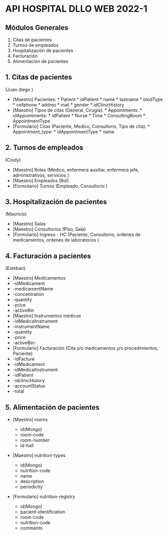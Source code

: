 # API HOSPITAL DLLO WEB 2022-1

## Módulos Generales

1. Citas de pacientes
2. Turnos de empleados
3. Hospitalización de pacientes
4. Facturación
5. Alimentación de pacientes

## 1. Citas de pacientes
(Juan diego )
- [Maestro] Pacientes:
        *  Patient
            * idPatient
            * name
            * lastname
            * blodType
            * cellphone
            * addres
            * mail
            * gender
            * idClinicHistory
- [Maestro] Tipos de citas (General, Cirugia):
        * Appointments:
            * idAppointments:
            * idPatient
            * Nurse
            * Time
            * ConsultingRoom
            * AppointmentType
- [Formulario] Citas (Paciente, Medico, Consultorio, Tipo de cita):
        * Appointment_type:
            * idAppointmentType
            * name

## 2. Turnos de empleados
(Cindy)
- [Maestro] Roles (Médico, enfermera auxiliar, enfermera jefe, administrativos, servicios )
- [Maestro] Empleados (Rol)
- [Formulario] Turnos (Empleado, Consultorio )

## 3. Hospitalización de pacientes
(Mauricio)
- [Maestro] Salas
- [Maestro] Consultorios (Piso, Sala)
- [Formulario] Ingreso - HC (Paciente, Consultorio, ordenes de medicamentos, ordenes de laboratorios )

## 4. Facturación a pacientes
(Esteban)
- [Maestro] Medicamentos
-   -idMedicament
-   -medicamentName
-   -concentration
-   -quantity
-   -price
-   -activeBin
- [Maestro] Instrumentos médicos
-   -idMedicalInstrument
-   -instrumentName
-   -quantity
-   -price
-   -activeBin-   
- [Formulario] Facturación (Cita y/o medicamentos y/o procedimientos, Paciente)
-   -idFacture
-   -idMedicament
-   -idMedicalInstrument
-   -idPatient
-   -idclinicHistory
-   -accountStatus
-   -total

## 5. Alimentación de pacientes
- [Maestro] rooms
    - id(Mongo)
	- room-code
	- room-number
	- id-hall

- [Maestro] nutrition-types
    - id(Mongo)
	- nutrition-code	
	- name
	- description
	- periodicity

- [Formulario] nutrition-registry
    - id(Mongo)
	- pacient-identification
	- room-code
	- nutrition-code 
	- comments




